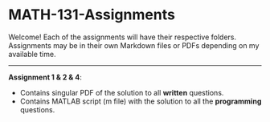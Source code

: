 # MATH-131-Assignments

Welcome! Each of the assignments will have their respective folders. Assignments may be in their own Markdown files or PDFs depending on my available time.

---

**Assignment 1 & 2 & 4**:
- Contains singular PDF of the solution to all __written__ questions.
- Contains MATLAB script (m file) with the solution to all the __programming__ questions.

